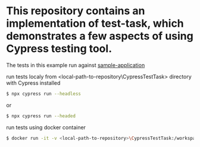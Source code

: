 # This repository contains an implementation of test-task, which demonstrates a few aspects of using Cypress testing tool.

The tests in this example run against [sample-application](https://github.com/uladzimir-miadzinski/angular-training)

run tests localy from <local-path-to-repository\CypressTestTask> directory with Cypress installed 
```sh
$ npx cypress run --headless
```
or
```sh
$ npx cypress run --headed
```

run tests using docker container
```sh
$ docker run -it -v <local-path-to-repository>\CypressTestTask:/workspace -w /workspace -e CYPRESS_baseUrl=<local IP>:4200 cypress/included:4.0.1
```

